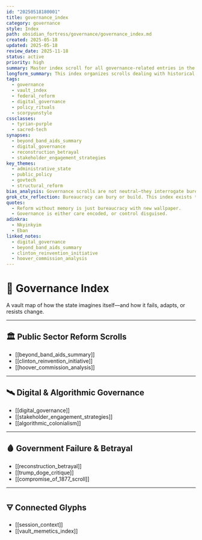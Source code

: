 ```yaml
---
id: "20250518180001"
title: governance_index
category: governance
style: Index
path: obsidian_fortress/governance/governance_index.md
created: 2025-05-18
updated: 2025-05-18
review_date: 2025-11-18
status: active
priority: high
summary: Master index scroll for all governance-related entries in the Anacostia Vault, including public sector reform, federal inefficiencies, digital governance, and algorithmic policy implementation.
longform_summary: This index organizes scrolls dealing with historical and modern attempts at governance—from U.S. federal bureaucratic reform to emerging models of digital statecraft. Use this hub to trace failures, transformations, and structural myths.
tags:
  - governance
  - vault_index
  - federal_reform
  - digital_governance
  - policy_rituals
  - scorpyunstyle
cssclasses:
  - tyrian-purple
  - sacred-tech
synapses:
  - beyond_band_aids_summary
  - digital_governance
  - reconstruction_betrayal
  - stakeholder_engagement_strategies
key_themes:
  - administrative_state
  - public_policy
  - govtech
  - structural_reform
bias_analysis: Governance scrolls are not neutral—they interrogate bureaucracy, policy, and power through a resistance-informed lens. Reform is not inherently liberation.
grok_ctx_reflection: Bureaucracy can bury or build. This index exists to reveal the patterns, ruptures, and code underlying state machinery.
quotes:
  - Reform without memory is just bureaucracy with new wallpaper.
  - Governance is either care encoded, or control disguised.
adinkra:
  - Nkyinkyim
  - Eban
linked_notes:
  - digital_governance
  - beyond_band_aids_summary
  - clinton_reinvention_initiative
  - hoover_commission_analysis
---
```


# 🧭 Governance Index

A vault map of how the state imagines itself—and how it fails, adapts, or resists change.

---

## 🏛️ Public Sector Reform Scrolls
- [[beyond_band_aids_summary]]  
- [[clinton_reinvention_initiative]]  
- [[hoover_commission_analysis]]

---

## 🛰️ Digital & Algorithmic Governance
- [[digital_governance]]  
- [[stakeholder_engagement_strategies]]  
- [[algorithmic_colonialism]]

---

## 🩸 Government Failure & Betrayal
- [[reconstruction_betrayal]]  
- [[trump_doge_critique]]  
- [[compromise_of_1877_scroll]]

---

## 🜃 Connected Glyphs
- [[session_context]]  
- [[vault_memetics_index]]
